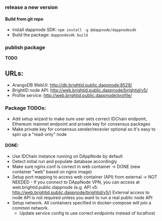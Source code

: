 ### release a new version
 
#### Build from git repo
- install dappnode SDK: `npm install -g @dappnode/dappnodesdk`
- Build the package: `dappnodesdk build`
  
### publish package
**TODO**

## URLs:
 - ArangoDB WebUI: http://db.brightid.public.dappnode:8529/
 - BrightID node API: http://web.brightid.public.dappnode/brightid/v5/
 - Profile service: http://web.brightid.public.dappnode/profile/ 

### Package TODOs:
- Add setup wizard to make sure user sets correct IDChain endpoint, Ethereum mainnet
  endpoint and private key for consensus packages
- Make private key for consensus sender/recevier optional so it's easy to spin up a "read-only" node

#### DONE:
- Use IDChain instance running on DAppNode by default
- Detect initial run and populate database accordingly
- Make sure nginx.conf is correct in web container
  -> DONE (new container "web" based on nginx image)
- Setup port mapping to access web container (API) from external
  -> NOT NEEDED - If you connect to DAppNode VPN, you can access at 
     web.brightid.public.dappnode (e.g. API v5: http://web.brightid.public.dappnode/brightid/v5/)
     External access to node API is not required unless you want to run a real public node API
- Setup network. All containers specified in docker-compose will join a common network.
    - Update service config to use correct endpoints instead of localhost
  
